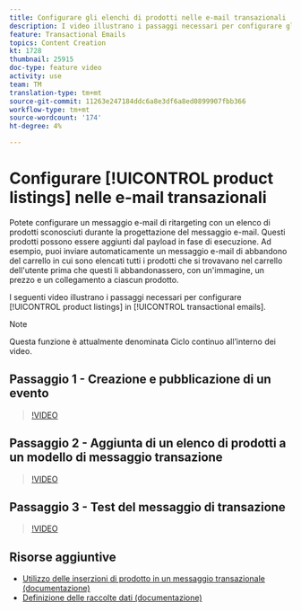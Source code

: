 ```yaml
---
title: Configurare gli elenchi di prodotti nelle e-mail transazionali
description: I video illustrano i passaggi necessari per configurare gli elenchi di prodotti nelle e-mail transazionali in  Adobe Campaign Standard (ACS).
feature: Transactional Emails
topics: Content Creation
kt: 1728
thumbnail: 25915
doc-type: feature video
activity: use
team: TM
translation-type: tm+mt
source-git-commit: 11263e247184ddc6a8e3df6a8ed0899907fbb366
workflow-type: tm+mt
source-wordcount: '174'
ht-degree: 4%

---
```



# Configurare [!UICONTROL product listings] nelle e-mail transazionali

Potete configurare un messaggio e-mail di ritargeting con un elenco di prodotti sconosciuti durante la progettazione del messaggio e-mail. Questi prodotti possono essere aggiunti dal payload in fase di esecuzione. Ad esempio, puoi inviare automaticamente un messaggio e-mail di abbandono del carrello in cui sono elencati tutti i prodotti che si trovavano nel carrello dell&#39;utente prima che questi li abbandonassero, con un&#39;immagine, un prezzo e un collegamento a ciascun prodotto.

I seguenti video illustrano i passaggi necessari per configurare [!UICONTROL product listings] in [!UICONTROL transactional emails].

>[!NOTE]
>
>Questa funzione è attualmente denominata Ciclo continuo all’interno dei video.

## Passaggio 1 - Creazione e pubblicazione di un evento

>[!VIDEO](https://video.tv.adobe.com/v/25914?quality=12)

## Passaggio 2 - Aggiunta di un elenco di prodotti a un modello di messaggio transazione

>[!VIDEO](https://video.tv.adobe.com/v/25915?quality=12)

## Passaggio 3 - Test del messaggio di transazione

>[!VIDEO](https://video.tv.adobe.com/v/25916?quality=12)

## Risorse aggiuntive

* [Utilizzo delle inserzioni di prodotto in un messaggio transazionale (documentazione)](https://docs.adobe.com/content/help/en/campaign-standard/using/communication-channels/transactional-messaging/event-transactional-messages.html#using-product-listings-in-a-transactional-message)
* [Definizione delle raccolte dati (documentazione)](https://docs.adobe.com/content/help/en/campaign-standard/using/administrating/configuring-channels/configuring-transactional-messaging.html#defining-data-collections)
